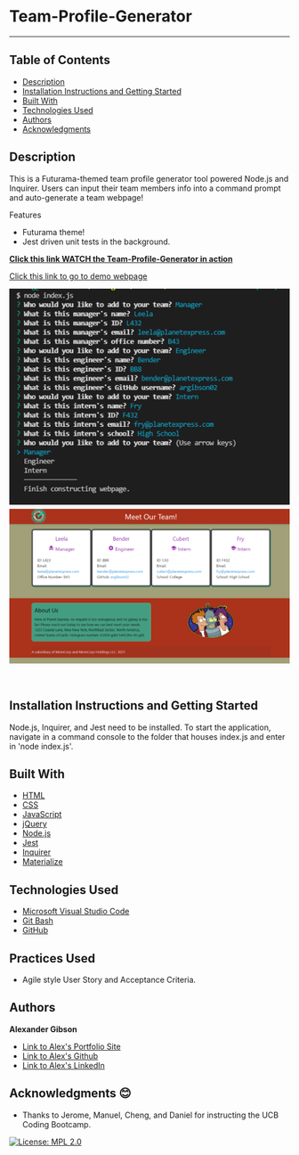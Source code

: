 # Team-Profile-Generator
  -----------------

## Table of Contents
  - [Description](#Description)
  - [Installation Instructions and Getting Started](#Installation)
  - [Built With](#Built)
  - [Technologies Used](#Technologies)
  - [Authors](#Authors)
  - [Acknowledgments](#Acknowledgments)


## Description
This is a Futurama-themed team profile generator tool powered Node.js and Inquirer. Users can input their team members info into a command prompt and auto-generate a team webpage!

Features
* Futurama theme!
* Jest driven unit tests in the background.

**[Click this link WATCH the Team-Profile-Generator in action](https://watch.screencastify.com/v/hn5xgCNvNINj69kqOtQo)**

[Click this link to go to demo webpage](https://argibson02.github.io/Team-Profile-Generator/)

![Demo image of generator](./images/team-gen-demo.png)
![Demo image of outputted HTML page](./images/team-output-demo.png)

 <br />


## Installation Instructions and Getting Started
Node.js, Inquirer, and Jest need to be installed. To start the application, navigate in a command console to the folder that houses index.js and enter in 'node index.js'.


## Built With
* [HTML](https://developer.mozilla.org/en-US/docs/Web/HTML)
* [CSS](https://developer.mozilla.org/en-US/docs/Web/CSS)
* [JavaScript](https://developer.mozilla.org/en-US/docs/Web/JavaScript)
* [jQuery](https://api.jquery.com/)
* [Node.js](https://nodejs.org/en/)
* [Jest](https://jestjs.io/) 
* [Inquirer](https://www.npmjs.com/package/inquirer) 
* [Materialize](https://materializecss.com/)



## Technologies Used
* [Microsoft Visual Studio Code](https://code.visualstudio.com/)
* [Git Bash](https://git-scm.com/downloads)
* [GitHub](https://github.com/)


## Practices Used
* Agile style User Story and Acceptance Criteria.


## Authors
**Alexander Gibson** 

- [Link to Alex's Portfolio Site](https://argibson02.github.io/Professional-Portfolio-React/)
- [Link to Alex's Github](https://github.com/argibson02)
- [Link to Alex's LinkedIn](https://www.linkedin.com/in/alexander-r-gibson/)


## Acknowledgments 😊
- Thanks to Jerome, Manuel, Cheng, and Daniel for instructing the UCB Coding Bootcamp.


[![License: MPL 2.0](https://img.shields.io/badge/License-MPL%202.0-brightgreen.svg)](https://opensource.org/licenses/MPL-2.0)